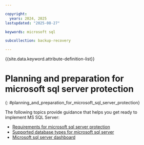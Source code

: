 ```yaml
---

copyright:
  years: 2024, 2025
lastupdated: "2025-08-27"

keywords: microsoft sql

subcollection: backup-recovery

---
```


{{site.data.keyword.attribute-definition-list}}

# Planning and preparation for microsoft sql server protection
{: #planning_and_preparation_for_microsoft_sql_server_protection}

The following topics provide guidance that helps you get ready to implement MS SQL Server:

- [Requirements for microsoft sql server protection](docs/backup-recovery?topic=backup-recovery-requirements_for_microsoft_sql_server_protection)
- [Supported database types for microsoft sql server](/docs/backup-recovery?topic=backup-recovery-supported_database_types_for_microsoft_sql_server)
- [Microsoft sql server dashboard](/docs/backup-recovery?topic=backup-recovery-microsoft_sql_server_dashboard)
